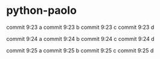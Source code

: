 # python-paolo


commit 9:23 a
commit 9:23 b
commit 9:23 c
commit 9:23 d


commit 9:24 a
commit 9:24 b
commit 9:24 c
commit 9:24 d


commit 9:25 a
commit 9:25 b
commit 9:25 c
commit 9:25 d